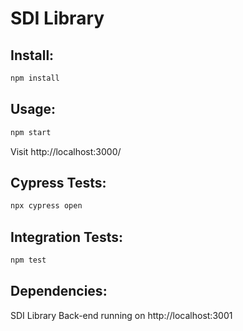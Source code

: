 # SDI Library

## Install:
```bash
npm install
```

## Usage:
```bash
npm start
```
Visit http://localhost:3000/

## Cypress Tests:
```bash
npx cypress open
```

## Integration Tests:
```bash
npm test
```

## Dependencies:
SDI Library Back-end running on http://localhost:3001